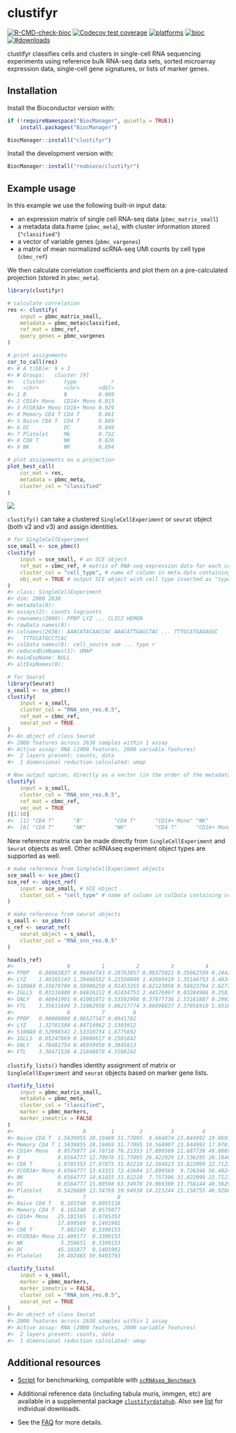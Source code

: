 
# clustifyr

<!-- badges: start -->

[![R-CMD-check-bioc](https://github.com/rnabioco/clustifyr/actions/workflows/check-bioc.yml/badge.svg)](https://github.com/rnabioco/clustifyr/actions/workflows/check-bioc.yml)
[![Codecov test
coverage](https://codecov.io/gh/rnabioco/clustifyr/branch/devel/graph/badge.svg)](https://app.codecov.io/gh/rnabioco/clustifyr?branch=devel)
[![platforms](https://bioconductor.org/shields/availability/release/clustifyr.svg)](https://bioconductor.org/packages/release/bioc/html/clustifyr.html)
[![bioc](https://bioconductor.org/shields/years-in-bioc/clustifyr.svg)](https://bioconductor.org/packages/release/bioc/html/clustifyr.html)
[![\#downloads](https://img.shields.io/badge/%23%20downloads-11608-brightgreen)](https://bioconductor.org/packages/stats/bioc/clustifyr/clustifyr_stats.tab)
<!-- badges: end -->

clustifyr classifies cells and clusters in single-cell RNA sequencing
experiments using reference bulk RNA-seq data sets, sorted microarray
expression data, single-cell gene signatures, or lists of marker genes.

## Installation

Install the Bioconductor version with:

``` r
if (!requireNamespace("BiocManager", quietly = TRUE))
    install.packages("BiocManager")

BiocManager::install("clustifyr")
```

Install the development version with:

``` r
BiocManager::install("rnabioco/clustifyr")
```

## Example usage

In this example we use the following built-in input data:

- an expression matrix of single cell RNA-seq data (`pbmc_matrix_small`)
- a metadata data.frame (`pbmc_meta`), with cluster information stored
  (`"classified"`)
- a vector of variable genes (`pbmc_vargenes`)
- a matrix of mean normalized scRNA-seq UMI counts by cell type
  (`cbmc_ref`)

We then calculate correlation coefficients and plot them on a
pre-calculated projection (stored in `pbmc_meta`).

``` r
library(clustifyr)

# calculate correlation
res <- clustify(
    input = pbmc_matrix_small,
    metadata = pbmc_meta$classified,
    ref_mat = cbmc_ref,
    query_genes = pbmc_vargenes
)

# print assignments
cor_to_call(res)
#> # A tibble: 9 × 3
#> # Groups:   cluster [9]
#>   cluster      type           r
#>   <chr>        <chr>      <dbl>
#> 1 B            B          0.909
#> 2 CD14+ Mono   CD14+ Mono 0.915
#> 3 FCGR3A+ Mono CD16+ Mono 0.929
#> 4 Memory CD4 T CD4 T      0.861
#> 5 Naive CD4 T  CD4 T      0.889
#> 6 DC           DC         0.849
#> 7 Platelet     Mk         0.732
#> 8 CD8 T        NK         0.826
#> 9 NK           NK         0.894

# plot assignments on a projection
plot_best_call(
    cor_mat = res,
    metadata = pbmc_meta,
    cluster_col = "classified"
)
```

![](man/figures/readme_example-1.png)<!-- -->

`clustify()` can take a clustered `SingleCellExperiment` or `seurat`
object (both v2 and v3) and assign identities.

``` r
# for SingleCellExperiment
sce_small <- sce_pbmc()
clustify(
    input = sce_small, # an SCE object
    ref_mat = cbmc_ref, # matrix of RNA-seq expression data for each cell type
    cluster_col = "cell_type", # name of column in meta.data containing cell clusters
    obj_out = TRUE # output SCE object with cell type inserted as "type" column
)
#> class: SingleCellExperiment 
#> dim: 2000 2638 
#> metadata(0):
#> assays(2): counts logcounts
#> rownames(2000): PPBP LYZ ... CLIC2 HEMGN
#> rowData names(0):
#> colnames(2638): AAACATACAACCAC AAACATTGAGCTAC ... TTTGCATGAGAGGC
#>   TTTGCATGCCTCAC
#> colData names(8): cell_source sum ... type r
#> reducedDimNames(1): UMAP
#> mainExpName: NULL
#> altExpNames(0):

# for Seurat
library(Seurat)
s_small <- so_pbmc()
clustify(
    input = s_small,
    cluster_col = "RNA_snn_res.0.5",
    ref_mat = cbmc_ref,
    seurat_out = TRUE
)
#> An object of class Seurat 
#> 2000 features across 2638 samples within 1 assay 
#> Active assay: RNA (2000 features, 2000 variable features)
#>  2 layers present: counts, data
#>  1 dimensional reduction calculated: umap

# New output option, directly as a vector (in the order of the metadata), which can then be inserted into metadata dataframes and other workflows
clustify(
    input = s_small,
    cluster_col = "RNA_snn_res.0.5",
    ref_mat = cbmc_ref,
    vec_out = TRUE
)[1:10]
#>  [1] "CD4 T"      "B"          "CD4 T"      "CD14+ Mono" "NK"        
#>  [6] "CD4 T"      "NK"         "NK"         "CD4 T"      "CD16+ Mono"
```

New reference matrix can be made directly from `SingleCellExperiment`
and `Seurat` objects as well. Other scRNAseq experiment object types are
supported as well.

``` r
# make reference from SingleCellExperiment objects
sce_small <- sce_pbmc()
sce_ref <- object_ref(
    input = sce_small, # SCE object
    cluster_col = "cell_type" # name of column in colData containing cell identities
)

# make reference from seurat objects
s_small <- so_pbmc()
s_ref <- seurat_ref(
    seurat_object = s_small,
    cluster_col = "RNA_snn_res.0.5"
)

head(s_ref)
#>                 0          1          2          3          4         5
#> PPBP   0.04883837 0.06494743 0.28763857 0.09375021 0.35662599 0.2442300
#> LYZ    1.40165143 1.39466552 5.21550849 1.42699419 1.35146753 3.4034309
#> S100A9 0.55679700 0.58080250 4.91453355 0.62123058 0.58823794 2.6277996
#> IGLL5  0.03116080 0.04826212 0.02434753 2.44576997 0.03284986 0.2581198
#> GNLY   0.46041901 0.41001072 0.53592906 0.37877736 2.53161887 0.2903092
#> FTL    3.35611600 3.31062958 5.86217774 3.66698837 3.37056910 5.9518479
#>                 6          7         8
#> PPBP   0.00000000 0.06527347 6.0941782
#> LYZ    1.32701580 4.84714962 2.5303912
#> S100A9 0.52098541 2.53310734 1.6775692
#> IGLL5  0.05247669 0.10986617 0.2501642
#> GNLY   4.70481754 0.46959958 0.3845813
#> FTL    3.38471536 4.21848878 4.5508242
```

`clustify_lists()` handles identity assignment of matrix or
`SingleCellExperiment` and `seurat` objects based on marker gene lists.

``` r
clustify_lists(
    input = pbmc_matrix_small,
    metadata = pbmc_meta,
    cluster_col = "classified",
    marker = pbmc_markers,
    marker_inmatrix = FALSE
)
#>                      0        1        2         3         4        5        6
#> Naive CD4 T  1.5639055 20.19469 31.77095  8.664074 23.844992 19.06931 19.06931
#> Memory CD4 T 1.5639055 20.19469 31.77095 10.568007 23.844992 17.97875 19.06931
#> CD14+ Mono   0.9575077 14.70716 76.21353 17.899569 11.687739 49.86699 16.83210
#> B            0.6564777 12.70976 31.77095 26.422929 13.536295 20.19469 13.53630
#> CD8 T        1.0785353 17.97875 31.82210 12.584823 31.822099 22.71234 40.45383
#> FCGR3A+ Mono 0.6564777 13.63321 72.43684 17.899569  9.726346 56.48245 14.61025
#> NK           0.6564777 14.61025 31.82210  7.757206 31.822099 22.71234 45.05072
#> DC           0.6564777 15.80598 63.34978 19.069308 13.758144 40.56298 17.97875
#> Platelet     0.5428889 13.34769 59.94938 14.215244 15.158755 46.92861 19.49246
#>                      7          8
#> Naive CD4 T   6.165348  0.6055118
#> Memory CD4 T  6.165348  0.9575077
#> CD14+ Mono   25.181595  1.0785353
#> B            17.899569  0.1401901
#> CD8 T         7.882145  0.3309153
#> FCGR3A+ Mono 21.409177  0.3309153
#> NK            5.358651  0.3309153
#> DC           45.101877  0.1401901
#> Platelet     19.492465 59.9493793

clustify_lists(
    input = s_small,
    marker = pbmc_markers,
    marker_inmatrix = FALSE,
    cluster_col = "RNA_snn_res.0.5",
    seurat_out = TRUE
)
#> An object of class Seurat 
#> 2000 features across 2638 samples within 1 assay 
#> Active assay: RNA (2000 features, 2000 variable features)
#>  2 layers present: counts, data
#>  1 dimensional reduction calculated: umap
```

## Additional resources

- [Script](https://github.com/rnabioco/clustifyrdata/blob/master/inst/run_clustifyr.R)
  for benchmarking, compatible with
  [`scRNAseq_Benchmark`](https://github.com/tabdelaal/scRNAseq_Benchmark)

- Additional reference data (including tabula muris, immgen, etc) are
  available in a supplemental package
  [`clustifyrdatahub`](https://github.com/rnabioco/clustifyrdatahub).
  Also see
  [list](https://rnabioco.github.io/clustifyrdata/articles/download_refs.html)
  for individual downloads.

- See the
  [FAQ](https://github.com/rnabioco/clustifyr/wiki/Frequently-asked-questions)
  for more details.
